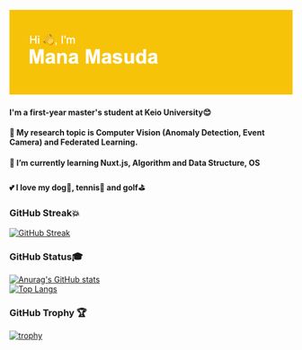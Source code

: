 

<!--
### Hi there 👋
**llien30/llien30** is a ✨ _special_ ✨ repository because its `README.md` (this file) appears on your GitHub profile.

Here are some ideas to get you started:

- 🔭 I’m currently working on ...
- 🌱 I’m currently learning ...
- 👯 I’m looking to collaborate on ...
- 🤔 I’m looking for help with ...
- 💬 Ask me about ...
- 📫 How to reach me: ...
- 😄 Pronouns: ...
- ⚡ Fun fact: ...
-->
![](header.png)

#### I'm a first-year master's student at Keio University:blush:

#### :mag_right: My research topic is Computer Vision (Anomaly Detection, Event Camera) and Federated Learning.
#### 🌱 I’m currently learning Nuxt.js, Algorithm and Data Structure, OS
#### :two_hearts: I love my dog:dog:, tennis:tennis: and golf:golf:



### GitHub Streak:boom:
[![GitHub Streak](https://github-readme-streak-stats.herokuapp.com/?user=llien30&theme=blueberry_duo)](https://git.io/streak-stats)

### GitHub Status:mortar_board:
[![Anurag's GitHub stats](https://github-readme-stats.vercel.app/api?username=llien30&show_icons=true&include_all_commits=true)](https://github.com/anuraghazra/github-readme-stats) <br>
[![Top Langs](https://github-readme-stats.vercel.app/api/top-langs/?username=llien30&hide=jupyter%20notebook&layout=compact)](https://github.com/anuraghazra/github-readme-stats)

### GitHub Trophy :trophy:
[![trophy](https://github-profile-trophy.vercel.app/?username=llien30&column=5&margin-w=15&margin-h=15)](https://github.com/ryo-ma/github-profile-trophy)


